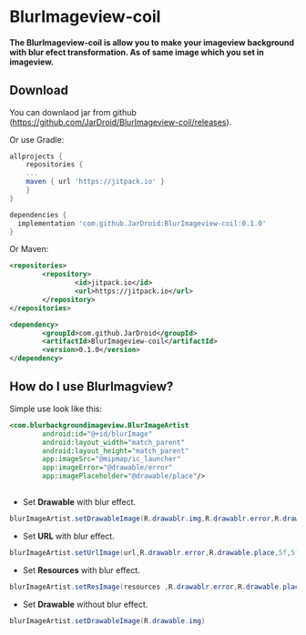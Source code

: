 BlurImageview-coil
==================


#### The BlurImageview-coil is allow you to make your imageview background with blur efect transformation. As of same image which you set in imageview.

Download
--------

You can downlaod jar from github (https://github.com/JarDroid/BlurImageview-coil/releases).


Or use Gradle:

```gradle
allprojects {
	repositories {
	...
	maven { url 'https://jitpack.io' }
	}
}

dependencies {
  implementation 'com.github.JarDroid:BlurImageview-coil:0.1.0'
}
```

Or Maven:

```xml
<repositories>
        <repository>
                <id>jitpack.io</id>
                <url>https://jitpack.io</url>
        </repository>
</repositories>

<dependency>
	    <groupId>com.github.JarDroid</groupId>
	    <artifactId>BlurImageview-coil</artifactId>
	    <version>0.1.0</version>
</dependency>

```

How do I use BlurImagview?
-------------------

Simple use look like this:

```xml
<com.blurbackgroundimageview.BlurImageArtist
        android:id="@+id/blurImage"
        android:layout_width="match_parent"
        android:layout_height="match_parent"
        app:imageSrc="@mipmap/ic_launcher"
        app:imageError="@drawable/error"
        app:imagePlaceholder="@drawable/place"/>
        
 ```       

* Set **Drawable** with blur effect.

```java
blurImageArtist.setDrawableImage(R.drawablr.img,R.drawablr.error,R.drawable.place,5f,5f)//blur radius and blur sampling 

```
* Set **URL** with blur effect.

```java
blurImageArtist.setUrlImage(url,R.drawablr.error,R.drawable.place,5f,5f)//blur radius and blur sampling 

```
* Set **Resources**  with blur effect.

```java
blurImageArtist.setResImage(resources ,R.drawablr.error,R.drawable.place,5f,5f)//blur radius and blur sampling 

```
* Set **Drawable** without blur effect.
```java
blurImageArtist.setDrawableImage(R.drawable.img)

````
